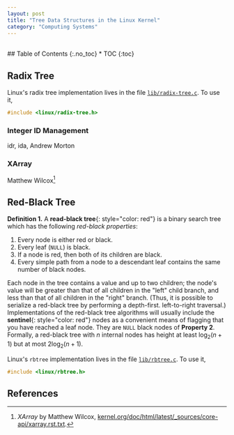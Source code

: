 ```yaml
---
layout: post
title: "Tree Data Structures in the Linux Kernel"
category: "Computing Systems"
---
```


<!-- excerpt-end -->

<br />
## Table of Contents
{:.no_toc}
* TOC 
{:toc}
<br />

## Radix Tree

Linux's radix tree implementation lives in the file [<code>lib/radix-tree.c</code>](https://elixir.bootlin.com/linux/v5.4.42/source/lib/radix-tree.c). To use it,

~~~ C
#include <linux/radix-tree.h>
~~~

### Integer ID Management

idr, ida, Andrew Morton

### XArray

Matthew Wilcox[^2]

## Red-Black Tree

**Definition 1.** A **read-black tree**{: style="color: red"} is a binary search tree which has the following *red-black properties*:
1. Every node is either red or black.
2. Every leaf (<code>NULL</code>) is black.
3. If a node is red, then both of its children are black.
4. Every simple path from a node to a descendant leaf contains the same number of black nodes.

Each node in the tree contains a value and up to two children; the node's value will be greater than that of all children in the "left" child branch, and less than that of all children in the "right" branch. (Thus, it is possible to serialize a red-black tree by performing a depth-first. left-to-right traversal.) Implementations of the red-black tree algorithms will usually include the **sentinel**{: style="color: red"} nodes as a convenient means of flagging that you have reached a leaf node. They are <code>NULL</code> black nodes of **Property 2**. Formally, a red-black tree with $n$ internal nodes has height at least $\log_{2}(n+1)$ but at most $2\log_{2}(n+1)$.

Linux's <code>rbtree</code> implementation lives in the file [<code>lib/rbtree.c</code>](https://elixir.bootlin.com/linux/v5.4.42/source/lib/rbtree.c). To use it,

~~~ C
#include <linux/rbtree.h>
~~~

## References

[^1]: *Trees I: Radix Trees* by Jonathan Corbet, March 13, 2006, [lwn.net/Articles/175432/](https://lwn.net/Articles/175432/).

[^2]: *XArray* by Matthew Wilcox, [kernel.org/doc/html/latest/_sources/core-api/xarray.rst.txt](https://www.kernel.org/doc/html/latest/_sources/core-api/xarray.rst.txt).

[^3]: *Examining Linux 2.6 Page-Cache Performance* by Sonny Rao, Dominique Heger, and Steven Pratt, [landley.net/kdocs/ols/2005/ols2005v2-pages-87-98.pdf](https://landley.net/kdocs/ols/2005/ols2005v2-pages-87-98.pdf)